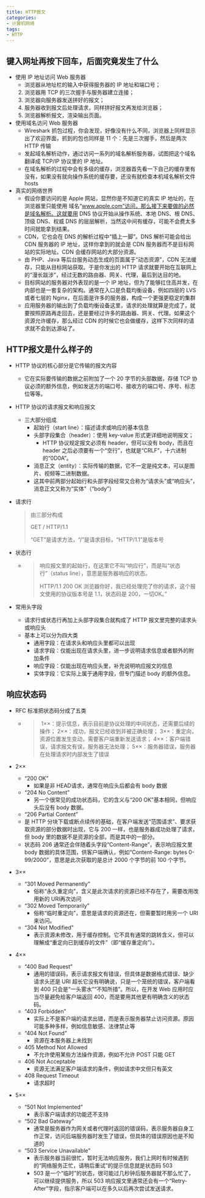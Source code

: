 ```yaml
---
title: HTTP报文
categories:
- 计算机网络
tags:
- HTTP
---
```




##  键入网址再按下回车，后面究竟发生了什么

- 使用 IP 地址访问 Web 服务器
  - 浏览器从地址栏的输入中获得服务器的 IP 地址和端口号；
  2. 浏览器用 TCP 的三次握手与服务器建立连接；
  3. 浏览器向服务器发送拼好的报文；
  4. 服务器收到报文后处理请求，同样拼好报文再发给浏览器；
  5. 浏览器解析报文，渲染输出页面。
- 使用域名访问 Web 服务器
  - Wireshark 抓包过程，你会发现，好像没有什么不同，浏览器上同样显示出了欢迎界面，抓到的包也同样是 11 个：先是三次握手，然后是两次 HTTP 传输
  - 发起域名解析动作，通过访问一系列的域名解析服务器，试图把这个域名翻译成 TCP/IP 协议里的 IP 地址。
  - 在域名解析的过程中会有多级的缓存，浏览器首先看一下自己的缓存里有没有，如果没有就向操作系统的缓存要，还没有就检查本机域名解析文件 hosts
- 真实的网络世界
  - 假设你要访问的是 Apple 网站，显然你是不知道它的真实 IP 地址的，在浏览器里只能使用
    域名“www.apple.com”访问，那么接下来要做的必然是域名解析。这就要用 DNS 协议开始从操作系统、本地 DNS、根 DNS、顶级 DNS、权威 DNS 的层层解析，当然这中间有缓存，可能不会费太多时间就能拿到结果。
  -  CDN，它也会在 DNS 的解析过程中“插上一脚”。DNS 解析可能会给出 CDN 服务器的 IP 地址，这样你拿到的就会是 CDN 服务器而不是目标网站的实际地址。CDN 会缓存网站的大部分资源。
  - 由 PHP、Java 等后台服务动态生成的页面属于“动态资源”，CDN 无法缓存，只能从目标网站获取。于是你发出的 HTTP 请求就要开始在互联网上的“漫长跋涉”，经过无数的路由器、网关、代理，最后到达目的地。
  - 目标网站的服务器对外表现的是一个 IP 地址，但为了能够扛住高并发，在内部也是一套复杂的架构。通常在入口是负载均衡设备，例如四层的 LVS 或者七层的 Nginx，在后面是许多的服务器，构成一个更强更稳定的集群
  - 应用服务器的输出到了负载均衡设备这里，请求的处理就算是完成了，就要按照原路再走回去，还是要经过许多的路由器、网关、代理。如果这个资源允许缓存，那么经过 CDN 的时候它也会做缓存，这样下次同样的请求就不会到达源站了。





## HTTP报文是什么样子的

- HTTP 协议的核心部分是它传输的报文内容

  - 它在实际要传输的数据之前附加了一个 20 字节的头部数据，存储 TCP 协议必须的额外信息，例如发送方的端口号、接收方的端口号、序号、标志位等等。

- HTTP 协议的请求报文和响应报文

  - 三大部分组成
    - 起始行（start line）：描述请求或响应的基本信息
    - 头部字段集合（header）：使用 key-value 形式更详细地说明报文；
      - HTTP 协议规定报文必须有 header，但可以没有 body，而且在 header 之后必须要有一个“空行”，也就是“CRLF”，十六进制的“0D0A”。
    - 消息正文（entity）：实际传输的数据，它不一定是纯文本，可以是图片、视频等二进制数据。
    - 这其中前两部分起始行和头部字段经常又合称为“请求头”或“响应头”，消息正文又称为“实体”（“body”）

- 请求行

  > 由三部分构成
  >
  > GET / HTTP/1.1
  >
  > “GET”是请求方法，“/”是请求目标，“HTTP/1.1”是版本号

- 状态行

  - > 响应报文里的起始行，在这里它不叫“响应行”，而是叫“状态行”（status line），意思是服务器响应的状态。
    >
    > HTTP/1.1 200 OK
    > 浏览器你好，我已经处理完了你的请求，这个报文使用的协议版本号是 1.1，状态码是 200，一切OK。”

- 常用头字段

  - 请求行或状态行再加上头部字段集合就构成了 HTTP 报文里完整的请求头或响应头
  - 基本上可以分为四大类
    - 通用字段：在请求头和响应头里都可以出现
    - 请求字段：仅能出现在请求头里，进一步说明请求信息或者额外的附加条件
    - 响应字段：仅能出现在响应头里，补充说明响应报文的信息
    - 实体字段：它实际上属于通用字段，但专门描述 body 的额外信息。

  

  

  

## 响应状态码

- RFC 标准把状态码分成了五类

  - > ​	1××：提示信息，表示目前是协议处理的中间状态，还需要后续的操作；
    > ​	2××：成功，报文已经收到并被正确处理；
    > ​	3××：重定向，资源位置发生变动，需要客户端重新发送请求；
    > ​	4××：客户端错误，请求报文有误，服务器无法处理；
    > ​	5××：服务器错误，服务器在处理请求时内部发生了错误

- 2××

  - “200 OK”
    - 如果是非 HEAD请求，通常在响应头后都会有 body 数据
  - “204 No Content”
    - 另一个很常见的成功状态码，它的含义与“200 OK”基本相同，但响应头后没有 body 数据。
  - “206 Partial Content”
  - 是 HTTP 分块下载或断点续传的基础，在客户端发送“范围请求”、要求获取资源的部分数据时出现，它与 200 一样，也是服务器成功处理了请求，但 body 里的数据不是资源的全部，而是其中的一部分。
  - 状态码 206 通常还会伴随着头字段“Content-Range”，表示响应报文里 body 数据的具体范围，供客户端确认，例如“Content-Range: bytes 0-99/2000”，意思是此次获取的是总计 2000 个字节的前 100 个字节。

- 3××

  - “301 Moved Permanently”
    - 俗称“永久重定向”，含义是此次请求的资源已经不存在了，需要改用改用新的 URI再次访问
  - “302 Moved Temporarily”
    - 俗称“临时重定向”，意思是请求的资源还在，但需要暂时用另一个 URI 来访问。
  - “304 Not Modified”
    - 表示资源未修改，用于缓存控制。它不具有通常的跳转含义，但可以理解成“重定向已到缓存的文件”（即“缓存重定向”）。

- 4××

  - “400 Bad Request”
    - 通用的错误码，表示请求报文有错误，但具体是数据格式错误、缺少请求头还是 URI 超长它没有明确说，只是一个笼统的错误，客户端看到 400
      只会是“一头雾水”“不知所措”。所以，在开发 Web 应用时应当尽量避免给客户端返回 400，而是要用其他更有明确含义的状态码。
  - “403 Forbidden”	
    - 实际上不是客户端的请求出错，而是表示服务器禁止访问资源。原因可能多种多样，例如信息敏感、法律禁止等
  - “404 Not Found”	
    - 资源在本服务器上未找到
  - 405 Method Not Allowed
    - 不允许使用某些方法操作资源，例如不允许 POST 只能 GET
  - 406 Not Acceptable
    - 资源无法满足客户端请求的条件，例如请求中文但只有英文
  - 408 Request Timeout
    - 请求超时

- 5××

  - “501 Not Implemented”
    - 表示客户端请求的功能还不支持
  - “502 Bad Gateway”
    - 通常是服务器作为网关或者代理时返回的错误码，表示服务器自身工作正常，访问后端服务器时发生了错误，但具体的错误原因也是不知道的
  - “503 Service Unavailable”
    - 表示服务器当前很忙，暂时无法响应服务，我们上网时有时候遇到的“网络服务正忙，请稍后重试”的提示信息就是状态码 503
    - 503 是一个“临时”的状态，很可能过几秒钟后服务器就不那么忙了，可以继续提供服务，所以 503 响应报文里通常还会有一个“Retry-After”字段，指示客户端可以在多久以后再次尝试发送请求。


















































